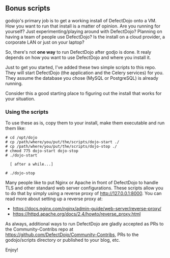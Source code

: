 ## Bonus scripts

godojo's primary job is to get a working install of DefectDojo onto a VM. How you want to run that install is a matter of opinion.  Are you running for yourself? Just experimenting/playing around with DefectDojo? Planning on having a team of people use DefectDojo? Is the install on a cloud provider, a corporate LAN or just on your laptop?

So, there's not **one way** to run DefectDojo after godjo is done. It realy depends on how you want to use DefectDojo and where you install it.

Just to get you started, I've added these two simple scripts to this repo. They will start DefectDojo (the application and the Celery services) for you. They assume the database you chose (MySQL or PostgreSQL) is already running.

Consider this a good starting place to figuring out the install that works for your situation.

### Using the scripts

To use these as is, copy them to your install, make them executable and run them like:

```
# cd /opt/dojo
# cp /path/where/you/put/the/scripts/dojo-start ./
# cp /path/where/you/put/the/scripts/dojo-stop ./
# chmod 775 dojo-start dojo-stop
# ./dojo-start

  [ after a while...]

# ./dojo-stop
```

Many people like to put Nginx or Apache in front of DefectDojo to handle TLS and other standard web server configurations. These scripts allow you to do that by simply using a reverse proxy of http://127.0.0.1:8000.  You can read more about setting up a reverse proxy at:

* https://docs.nginx.com/nginx/admin-guide/web-server/reverse-proxy/
* https://httpd.apache.org/docs/2.4/howto/reverse_proxy.html

As always, additional ways to run DefectDojo are gladly accepted as PRs to the Community-Contribs repo at https://github.com/DefectDojo/Community-Contribs, PRs to the godojo/scripts directory or published to your blog, etc.

Enjoy!
